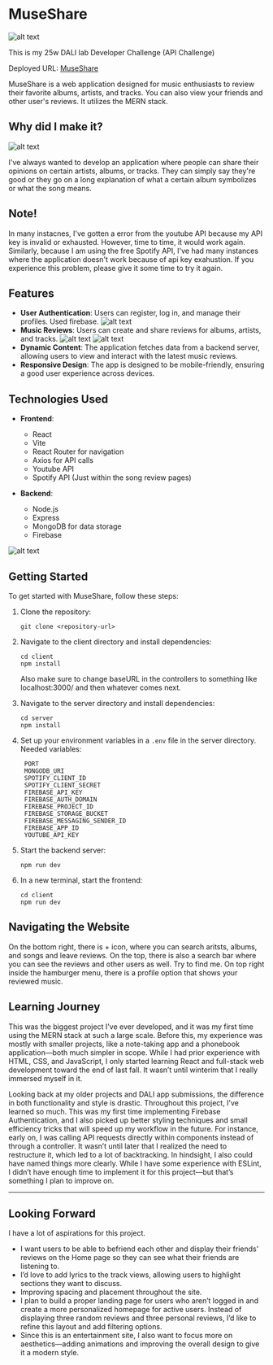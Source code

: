 # MuseShare
![alt text](./pictures/home.png)

This is my 25w DALI lab Developer Challenge (API Challenge)

Deployed URL: [MuseShare](https://museshare.onrender.com/)

MuseShare is a web application designed for music enthusiasts to review their favorite albums, artists, and tracks. 
You can also view your friends and other user's reviews. It utilizes the MERN stack.

## Why did I make it?
![alt text](./pictures/seereview.png)

I've always wanted to develop an application where people can share their opinions on
certain artists, albums, or tracks. They can simply say they're good or they go on a long explanation
of what a certain album symbolizes or what the song means. 

## Note!

In many instacnes, I've gotten a error from the youtube API because my API key is invalid or exhausted. However, time to time, it would work again. 
Similarly, because I am using the free Spotify API, I've had many instances where the application doesn't work because of api key exahustion. If you 
experience this problem, please give it some time to try it again. 

## Features

- **User Authentication**: Users can register, log in, and manage their profiles. Used firebase.
  ![alt text](./pictures/login.png)
- **Music Reviews**: Users can create and share reviews for albums, artists, and tracks.
  ![alt text](./pictures/addreview.png)
  ![alt text](./pictures/seereviews.png)
- **Dynamic Content**: The application fetches data from a backend server, allowing users to view and interact with the latest music reviews.
- **Responsive Design**: The app is designed to be mobile-friendly, ensuring a good user experience across devices.

## Technologies Used

- **Frontend**: 
  - React
  - Vite
  - React Router for navigation
  - Axios for API calls
  - Youtube API
  - Spotify API (Just within the song review pages)

- **Backend**: 
  - Node.js
  - Express
  - MongoDB for data storage
  - Firebase
 
![alt text](./pictures/profile.png)

## Getting Started

To get started with MuseShare, follow these steps:

1. Clone the repository:
   ```
   git clone <repository-url>
   ```

2. Navigate to the client directory and install dependencies:
   ```
   cd client
   npm install
   ```
   Also make sure to change baseURL in the controllers to something like localhost:3000/ and then whatever comes next. 

4. Navigate to the server directory and install dependencies:
   ```
   cd server
   npm install
   ```

5. Set up your environment variables in a `.env` file in the server directory.
   Needed variables:
     ```
      PORT
      MONGODB_URI
      SPOTIFY_CLIENT_ID
      SPOTIFY_CLIENT_SECRET
      FIREBASE_API_KEY
      FIREBASE_AUTH_DOMAIN
      FIREBASE_PROJECT_ID
      FIREBASE_STORAGE_BUCKET
      FIREBASE_MESSAGING_SENDER_ID
      FIREBASE_APP_ID
      YOUTUBE_API_KEY
     ```

7. Start the backend server:
   ```
   npm run dev
   ```

8. In a new terminal, start the frontend:
   ```
   cd client
   npm run dev
   ```
   
## Navigating the Website
On the bottom right, there is + icon, where you can search aritsts, albums, and songs and leave reviews. On the top, there is also a search bar where you can see the reviews and other users as well. Try to find me. On top right inside the hamburger menu, there is a profile option that shows your reviewed music. 


## Learning Journey  

This was the biggest project I've ever developed, and it was my first time using the MERN stack at such a large scale. Before this, my experience was mostly with smaller projects, like a note-taking app and a phonebook application—both much simpler in scope. While I had prior experience with HTML, CSS, and JavaScript, I only started learning React and full-stack web development toward the end of last fall. It wasn’t until winterim that I really immersed myself in it.  

Looking back at my older projects and DALI app submissions, the difference in both functionality and style is drastic. Throughout this project, I’ve learned so much. This was my first time implementing Firebase Authentication, and I also picked up better styling techniques and small efficiency tricks that will speed up my workflow in the future. For instance, early on, I was calling API requests directly within components instead of through a controller. It wasn’t until later that I realized the need to restructure it, which led to a lot of backtracking. In hindsight, I also could have named things more clearly. While I have some experience with ESLint, I didn’t have enough time to implement it for this project—but that’s something I plan to improve on.  

---

## Looking Forward  

I have a lot of aspirations for this project.  

- I want users to be able to befriend each other and display their friends' reviews on the Home page so they can see what their friends are listening to.  
- I’d love to add lyrics to the track views, allowing users to highlight sections they want to discuss.  
- Improving spacing and placement throughout the site. 
- I plan to build a proper landing page for users who aren’t logged in and create a more personalized homepage for active users. Instead of displaying three random reviews and three personal reviews, I’d like to refine this layout and add filtering options.  
- Since this is an entertainment site, I also want to focus more on aesthetics—adding  animations and improving the overall design to give it a modern style. 


